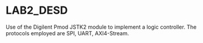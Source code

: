 # LAB2_DESD
Use of the Digilent Pmod JSTK2 module to implement a logic controller.
The protocols employed are SPI, UART, AXI4-Stream.
